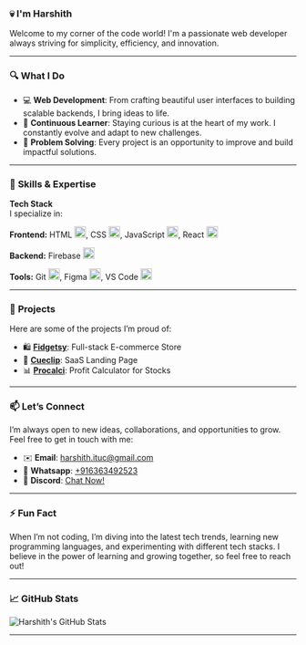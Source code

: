 ### 💀  I'm Harshith ###  

Welcome to my corner of the code world! I'm a passionate web developer always striving for simplicity, efficiency, and innovation.

---

### 🔍 **What I Do**

- 💻 **Web Development**: From crafting beautiful user interfaces to building scalable backends, I bring ideas to life.
- 🧠 **Continuous Learner**: Staying curious is at the heart of my work. I constantly evolve and adapt to new challenges.
- 🎯 **Problem Solving**: Every project is an opportunity to improve and build impactful solutions.

---

### 🚀 **Skills & Expertise**

**Tech Stack**  
I specialize in:

<p><strong>Frontend:</strong> 
  HTML <img src="https://upload.wikimedia.org/wikipedia/commons/6/61/HTML5_logo_and_wordmark.svg" width="20">, 
  CSS <img src="https://upload.wikimedia.org/wikipedia/commons/d/d5/CSS3_logo_and_wordmark.svg" width="20">, 
  JavaScript <img src="https://upload.wikimedia.org/wikipedia/commons/6/6a/JavaScript-logo.png" width="20">, 
  React <img src="https://upload.wikimedia.org/wikipedia/commons/a/a7/React-icon.svg" width="20">
</p>

<p><strong>Backend:</strong> 
  Firebase <img src="https://upload.wikimedia.org/wikipedia/commons/3/37/Firebase_Logo.svg" width="20">
</p>

<p><strong>Tools:</strong> 
  Git <img src="https://upload.wikimedia.org/wikipedia/commons/3/3f/Git_icon.svg" width="20">, 
  Figma <img src="https://upload.wikimedia.org/wikipedia/commons/3/33/Figma-logo.svg" width="20">, 
  VS Code <img src="https://upload.wikimedia.org/wikipedia/commons/9/9a/Visual_Studio_Code_1.35_icon.svg" width="20">
</p>


---

### 💼 **Projects**

Here are some of the projects I’m proud of:

- 🛍️ **[Fidgetsy](https://fidgetsy.shop)**: Full-stack E-commerce Store
- 🎥 **[Cueclip](https://cueclip.netlify.app)**: SaaS Landing Page
- 📊 **[Procalci](https://procalci.netlify.app)**: Profit Calculator for Stocks
---

### 📫 **Let’s Connect**

I’m always open to new ideas, collaborations, and opportunities to grow. Feel free to get in touch with me:

- ✉️ **Email**: [harshith.ituc@gmail.com](mailto:harshith.ituc@gmail.com)
- 📱 **Whatsapp**: [+916363492523](https://wa.me/6363492523)
- 💬 **Discord**: [Chat Now!](https://discord.com/users/techno1016)


---

### ⚡ **Fun Fact**

When I’m not coding, I’m diving into the latest tech trends, learning new programming languages, and experimenting with different tech stacks. I believe in the power of learning and growing together, so feel free to reach out!

---

### 📈 **GitHub Stats**

![Harshith's GitHub Stats](https://github-readme-stats.vercel.app/api?username=ItachiPrime&show_icons=true&hide_title=true&count_private=true&hide=prs&theme=radical)

---

